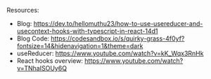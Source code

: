 Resources:
* Blog: https://dev.to/hellomuthu23/how-to-use-usereducer-and-usecontext-hooks-with-typescript-in-react-14d1
* Blog Code: https://codesandbox.io/s/quirky-grass-4f0yf?fontsize=14&hidenavigation=1&theme=dark
* useReducer: https://www.youtube.com/watch?v=kK_Wqx3RnHk
* React hooks overview: https://www.youtube.com/watch?v=TNhaISOUy6Q